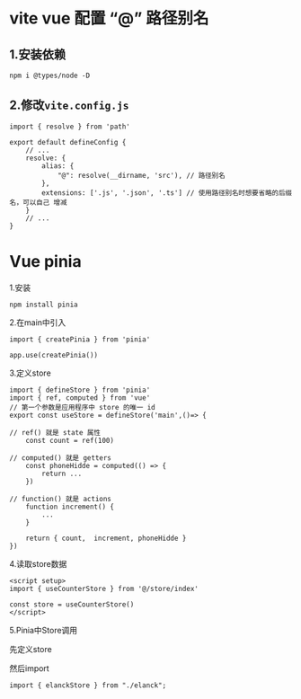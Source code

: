 # vite vue 配置 “@” 路径别名

## 1.安装依赖

``` 
npm i @types/node -D
```



## 2.修改`vite.config.js`

```
import { resolve } from 'path'

export default defineConfig {
    // ...
    resolve: {
        alias: {
            "@": resolve(__dirname, 'src'), // 路径别名
        },
        extensions: ['.js', '.json', '.ts'] // 使用路径别名时想要省略的后缀名，可以自己 增减
    }
    // ...
}
```

# Vue pinia

1.安装

``` 
npm install pinia
```

2.在main中引入

```
import { createPinia } from 'pinia'

app.use(createPinia())
```

3.定义store

```
import { defineStore } from 'pinia'
import { ref, computed } from 'vue'
// 第一个参数是应用程序中 store 的唯一 id
export const useStore = defineStore('main',()=> {

// ref() 就是 state 属性
    const count = ref(100)
    
// computed() 就是 getters
    const phoneHidde = computed(() => {
        return ...
    })
    
// function() 就是 actions
    function increment() {
        ...
    }
    
    return { count,  increment, phoneHidde }
})
```

4.读取store数据

```
<script setup>
import { useCounterStore } from '@/store/index'

const store = useCounterStore()
</script>

```

5.Pinia中Store调用

先定义store

然后import

```
import { elanckStore } from "./elanck";
```

